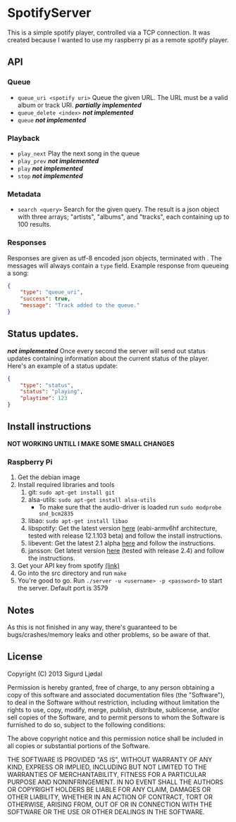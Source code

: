 # SpotifyServer
This is a simple spotify player, controlled via a TCP connection. It was created because I wanted to use my raspberry pi as a remote spotify player.

## API
### Queue
* `queue_uri <spotify uri>` Queue the given URL. The URL must be a valid album or track URI. **_partially implemented_**
* `queue_delete <index>` **_not implemented_**
* `queue` **_not implemented_**

### Playback
* `play_next` Play the next song in the queue
* `play_prev` **_not implemented_**
* `play` **_not implemented_**
* `stop` **_not implemented_**

### Metadata
* `search <query>` Search for the given query. The result is a json object with three arrays; "artists", "albums", and "tracks", each containing up to 100 results.

### Responses
Responses are given as utf-8 encoded json objects, terminated with <LR><LF>. The messages will always contain a `type` field. Example response from queueing a song:
```json
{
    "type": "queue_uri",
    "success": true,
    "message": "Track added to the queue."
}
```

## Status updates.
**_not implemented_**
Once every second the server will send out status updates containing information about the current status of the player. Here's an example of a status update:
```json
{
    "type": "status",
    "status": "playing",
    "playtime": 123
}
```

## Install instructions

**NOT WORKING UNTILL I MAKE SOME SMALL CHANGES**

### Raspberry Pi

1. Get the debian image
2. Install required libraries and tools
    1. git: `sudo apt-get install git`
    2. alsa-utils: `sudo apt-get install alsa-utils`
        * To make sure that the audio-driver is loaded run `sudo modprobe snd_bcm2835`
    3. libao: `sudo apt-get install libao`
    4. libspotify: Get the latest version [here](http://developer.spotify.com/technologies/libspotify/#download) (eabi-armv6hf architecture, tested with release 12.1.103 beta) and follow the install instructions.
    5. libevent: Get the latest 2.1 alpha [here](https://github.com/downloads/libevent/libevent/libevent-2.1.2-alpha.tar.gz) and follow the instructions.
    6. jansson: Get latest version [here](http://www.digip.org/jansson/) (tested with release 2.4) and follow the instructions.
3. Get your API key from spotify [(link)](http://developer.spotify.com/login/)
4. Go into the src directory and run `make`
5. You're good to go. Run `./server -u <username> -p <password>` to start the server. Default port is 3579

## Notes
As this is not finished in any way, there's guaranteed to be bugs/crashes/memory leaks and other problems, so be aware of that.

## License
Copyright (C) 2013 Sigurd Ljødal

Permission is hereby granted, free of charge, to any person obtaining a copy of this software and associated documentation files (the "Software"), to deal in the Software without restriction, including without limitation the rights to use, copy, modify, merge, publish, distribute, sublicense, and/or sell copies of the Software, and to permit persons to whom the Software is furnished to do so, subject to the following conditions:

The above copyright notice and this permission notice shall be included in all copies or substantial portions of the Software.

THE SOFTWARE IS PROVIDED "AS IS", WITHOUT WARRANTY OF ANY KIND, EXPRESS OR IMPLIED, INCLUDING BUT NOT LIMITED TO THE WARRANTIES OF MERCHANTABILITY, FITNESS FOR A PARTICULAR PURPOSE AND NONINFRINGEMENT. IN NO EVENT SHALL THE AUTHORS OR COPYRIGHT HOLDERS BE LIABLE FOR ANY CLAIM, DAMAGES OR OTHER LIABILITY, WHETHER IN AN ACTION OF CONTRACT, TORT OR OTHERWISE, ARISING FROM, OUT OF OR IN CONNECTION WITH THE SOFTWARE OR THE USE OR OTHER DEALINGS IN THE SOFTWARE.
